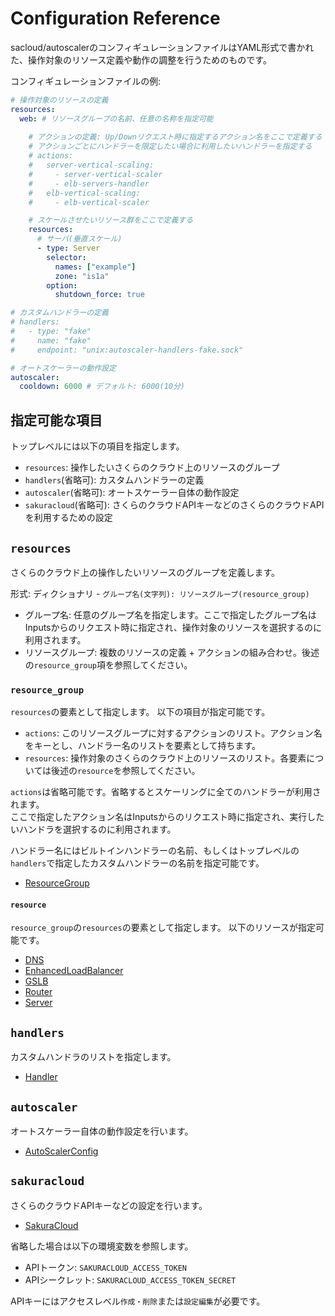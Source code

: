 # Configuration Reference

sacloud/autoscalerのコンフィギュレーションファイルはYAML形式で書かれた、操作対象のリソース定義や動作の調整を行うためのものです。  

コンフィギュレーションファイルの例:

```yaml
# 操作対象のリソースの定義
resources:
  web: # リソースグループの名前、任意の名称を指定可能
    
    # アクションの定義: Up/Downリクエスト時に指定するアクション名をここで定義する
    # アクションごとにハンドラーを限定したい場合に利用したいハンドラーを指定する
    # actions:
    #   server-vertical-scaling:
    #     - server-vertical-scaler
    #     - elb-servers-handler
    #   elb-vertical-scaling:
    #     - elb-vertical-scaler

    # スケールさせたいリソース群をここで定義する
    resources:
      # サーバ(垂直スケール)
      - type: Server
        selector:
          names: ["example"]
          zone: "is1a"
        option:
          shutdown_force: true

# カスタムハンドラーの定義
# handlers:
#   - type: "fake"
#     name: "fake"
#     endpoint: "unix:autoscaler-handlers-fake.sock"

# オートスケーラーの動作設定
autoscaler:
  cooldown: 6000 # デフォルト: 6000(10分)
```

## 指定可能な項目

トップレベルには以下の項目を指定します。

- `resources`: 操作したいさくらのクラウド上のリソースのグループ
- `handlers`(省略可): カスタムハンドラーの定義
- `autoscaler`(省略可): オートスケーラー自体の動作設定
- `sakuracloud`(省略可): さくらのクラウドAPIキーなどのさくらのクラウドAPIを利用するための設定

## `resources`

さくらのクラウド上の操作したいリソースのグループを定義します。

形式: ディクショナリ - `グループ名(文字列): リソースグループ(resource_group)`

- グループ名: 任意のグループ名を指定します。ここで指定したグループ名はInputsからのリクエスト時に指定され、操作対象のリソースを選択するのに利用されます。  
- リソースグループ: 複数のリソースの定義 + アクションの組み合わせ。後述の`resource_group`項を参照してください。

### `resource_group`

`resources`の要素として指定します。
以下の項目が指定可能です。  

- `actions`: このリソースグループに対するアクションのリスト。アクション名をキーとし、ハンドラー名のリストを要素として持ちます。
- `resources`: 操作対象のさくらのクラウド上のリソースのリスト。各要素については後述の`resource`を参照してください。

`actions`は省略可能です。省略するとスケーリングに全てのハンドラーが利用されます。  
ここで指定したアクション名はInputsからのリクエスト時に指定され、実行したいハンドラを選択するのに利用されます。

ハンドラー名にはビルトインハンドラーの名前、もしくはトップレベルの`handlers`で指定したカスタムハンドラーの名前を指定可能です。  

- [ResourceGroup](https://pkg.go.dev/github.com/sacloud/autoscaler/core#ResourceGroup)

#### `resource`

`resource_group`の`resources`の要素として指定します。
以下のリソースが指定可能です。

- [DNS](https://pkg.go.dev/github.com/sacloud/autoscaler/core#DNS)
- [EnhancedLoadBalancer](https://pkg.go.dev/github.com/sacloud/autoscaler/core#EnhancedLoadBalancer)
- [GSLB](https://pkg.go.dev/github.com/sacloud/autoscaler/core#GSLB)
- [Router](https://pkg.go.dev/github.com/sacloud/autoscaler/core#Router)
- [Server](https://pkg.go.dev/github.com/sacloud/autoscaler/core#Server)

## `handlers`

カスタムハンドラのリストを指定します。  

- [Handler](https://pkg.go.dev/github.com/sacloud/autoscaler/core#Handler)

## `autoscaler`

オートスケーラー自体の動作設定を行います。

- [AutoScalerConfig](https://pkg.go.dev/github.com/sacloud/autoscaler/core#AutoScalerConfig)

## `sakuracloud`

さくらのクラウドAPIキーなどの設定を行います。

- [SakuraCloud](https://pkg.go.dev/github.com/sacloud/autoscaler/core#SakuraCloud)

省略した場合は以下の環境変数を参照します。  

- APIトークン: `SAKURACLOUD_ACCESS_TOKEN`
- APIシークレット: `SAKURACLOUD_ACCESS_TOKEN_SECRET`

APIキーにはアクセスレベル`作成・削除`または`設定編集`が必要です。